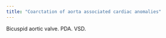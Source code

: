 ```yaml
---
title: "Coarctation of aorta associated cardiac anomalies"
---
```

Bicuspid aortic valve. PDA. VSD.

